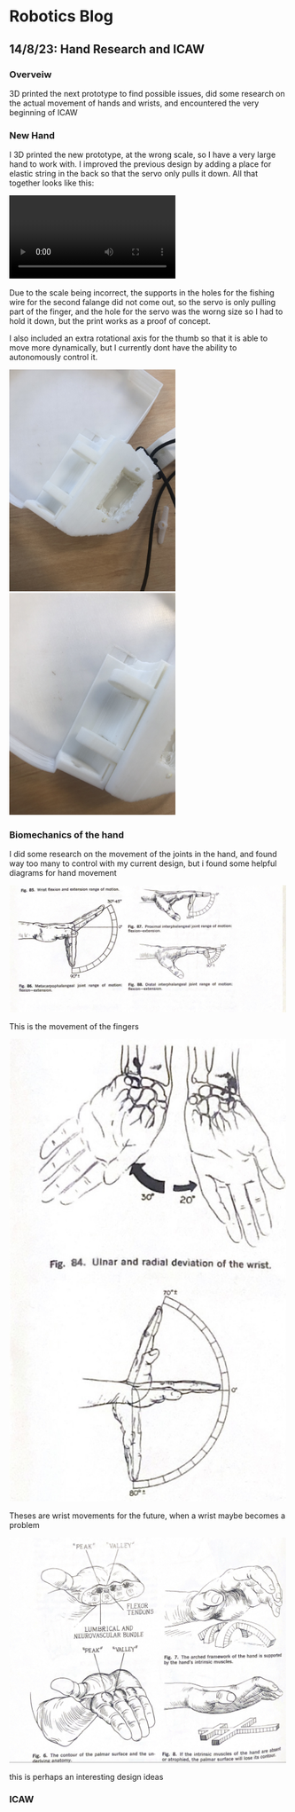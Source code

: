 # Robotics Blog 

## 14/8/23: Hand Research and ICAW 

### Overveiw

3D printed the next prototype to find possible issues, did some research on the actual movement of hands and wrists, and encountered the very beginning of ICAW

### New Hand

I 3D printed the new prototype, at the wrong scale, so I have a very large hand to work with. I improved the previous design by adding a place for elastic string in the back so that the servo only pulls it down. All that together looks like this:

<video src="../Images/Jank thumb move.MOV" controls="controls" style="max-width: 300px;">
</video>


Due to the scale being incorrect, the supports in the holes for the fishing wire for the second falange did not come out, so the servo is only pulling part of the finger, and the hole for the servo was the worng size so I had to hold it down, but the print works as a proof of concept. 

I also included an extra rotational axis for the thumb so that it is able to move more dynamically, but I currently dont have the ability to autonomously control it.


<img src="../Images/Thub axel 1.JPG" width=300px alt="Thub axel 1"><img src="../Images/Thub axel 2.JPG" width=300px alt="Thub axel 2">



### Biomechanics of the hand

I did some research on the movement of the joints in the hand, and found way too many to control with my current design, but i found some helpful diagrams for hand movement

<img src="../Images/Finger angles.jpg" width=500px alt="Finger Angles">

This is the movement of the fingers

<img src="../Images/Wrist movements.jpg" width=500px alt="Wrist movements">

Theses are wrist movements for the future, when a wrist maybe becomes a problem

<img src="../Images/Concave palms.jpg" width=500px alt="Concave palms and tendon arangement">

this is perhaps an interesting design ideas 


### ICAW